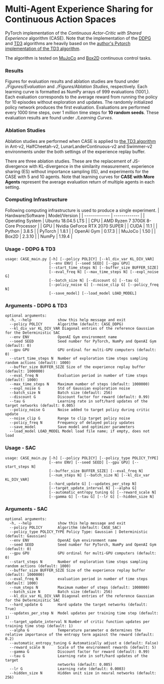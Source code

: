 # Multi-Agent Experience Sharing for Continuous Action Spaces
PyTorch implementation of the _Continuous Actor-Critic with Shared Experience_ algorithm (CASE). 
Note that the implementation of the [DDPG](https://arxiv.org/abs/1509.02971) and [TD3](https://arxiv.org/abs/1802.09477) algorithms are heavily based on the [author's Pytorch implementation of the TD3 algorithm](https://github.com/sfujim/TD3). 

The algorithm is tested on [MuJoCo](https://gym.openai.com/envs/#mujoco) and [Box2D](https://gym.openai.com/envs/#box2d) continuous control tasks.

### Results
Figures for evaluation results and ablation studies are found under *./Figures/Evaluation* and *./Figures/Ablation Studies*, respectively. Each learning curve is formatted as NumPy arrays of 999 evaluations (1001,). Each evaluation corresponds to the average reward from running the policy for 10 episodes without exploration and updates. The randomly initialized policy network produces the first evaluation. Evaluations are performed every 1000 time steps, over 1 million time steps for **10 random seeds**. These evaluation results are found under *./Learning Curves*.

### Ablation Studies
Ablation studies are performed when CASE is applied to [the TD3 algorithm](https://arxiv.org/abs/1802.09477#) in Ant-v2, HalfCheetah-v2, LunarLanderContinuous-v2 and Swimmer-v2 environments under the both settings of the experience replay buffer. 

There are three ablation studies. These  are  the  replacement  of JS-divergence with KL-divergence in the similarity measurement, experience sharing (ES) without importance sampling (IS), and experiments for the CASE with 5 and 10 agents. Note that learning curves for **CASE with More Agents** represent the average evaluation return of multiple agents in each setting.

### Computing Infrastructure
Following computing infrastructure is used to produce a single experiment.
| Hardware/Software  | Model/Version |
| ------------- | ------------- |
| Operating System  | Ubuntu 18.04.5 LTS  |
| CPU  | AMD Ryzen 7 3700X 8-Core Processor |
| GPU  | Nvidia GeForce RTX 2070 SUPER |
| CUDA  | 11.1  |
| Python  | 3.8.5 |
| PyTorch  | 1.8.1 |
| OpenAI Gym  | 0.17.3 |
| MuJoCo  | 1.50 |
| Box2D  | 2.3.10 |
| NumPy  | 1.19.4 |

### Usage - DDPG & TD3
```
usage: CASE_main.py [-h] [--policy POLICY] [--kl_div_var KL_DIV_VAR]
                    [--env ENV] [--seed SEED] [--gpu GPU]
                    [--start_time_steps N] [--buffer_size BUFFER_SIZE]
                    [--eval_freq N] [--max_time_steps N] [--expl_noise G]
                    [--batch_size N] [--discount G] [--tau G]
                    [--policy_noise G] [--noise_clip G] [--policy_freq N]
                    [--save_model] [--load_model LOAD_MODEL]
```

### Arguments - DDPG & TD3
```
optional arguments:
  -h, --help            show this help message and exit
  --policy POLICY       Algorithm (default: CASE_DDPG)
  --kl_div_var KL_DIV_VAR Diagonal entries of the reference Gaussian for the Deterministic SAC
  --env ENV             OpenAI Gym environment name
  --seed SEED           Seed number for PyTorch, NumPy and OpenAI Gym (default: 0)
  --gpu GPU             GPU ordinal for multi-GPU computers (default: 0)
  --start_time_steps N  Number of exploration time steps sampling random actions (default: 1000)
  --buffer_size BUFFER_SIZE Size of the experience replay buffer (default: 1000000)
  --eval_freq N         Evaluation period in number of time steps (default: 1000)
  --max_time_steps N    Maximum number of steps (default: 1000000)
  --expl_noise G        Std of Gaussian exploration noise
  --batch_size N        Batch size (default: 256)
  --discount G          Discount factor for reward (default: 0.99)
  --tau G               Learning rate in soft/hard updates of the target networks (default: 0.005)
  --policy_noise G      Noise added to target policy during critic update
  --noise_clip G        Range to clip target policy noise
  --policy_freq N       Frequency of delayed policy updates
  --save_model          Save model and optimizer parameters
  --load_model LOAD_MODEL Model load file name; if empty, does not load
  ```
  
### Usage - SAC
```
usage: CASE_main.py [-h] [--policy POLICY] [--policy_type POLICY_TYPE]
                    [--env ENV] [--seed SEED] [--gpu GPU] [--start_steps N]
                    [--buffer_size BUFFER_SIZE] [--eval_freq N]
                    [--num_steps N] [--batch_size N] [--kl_div_var KL_DIV_VAR]
                    [--hard_update G] [--updates_per_step N]
                    [--target_update_interval N] [--alpha G]
                    [--automatic_entropy_tuning G] [--reward_scale N]
                    [--gamma G] [--tau G] [--lr G] [--hidden_size N]
```

### Arguments - SAC
```
optional arguments:
  -h, --help            show this help message and exit
  --policy POLICY       Algorithm (default: CASE_SAC)
  --policy_type POLICY_TYPE Policy Type: Gaussian | Deterministic (default: Gaussian)
  --env ENV             OpenAI Gym environment name
  --seed SEED           Seed number for PyTorch, NumPy and OpenAI Gym (default: 0)
  --gpu GPU             GPU ordinal for multi-GPU computers (default: 0)
  --start_steps N       Number of exploration time steps sampling random actions (default: 1000)
  --buffer_size BUFFER_SIZE Size of the experience replay buffer (default: 1000000)
  --eval_freq N         evaluation period in number of time steps (default: 1000)
  --num_steps N         Maximum number of steps (default: 1000000)
  --batch_size N        Batch size (default: 256)
  --kl_div_var KL_DIV_VAR Diagonal entries of the reference Gaussian for the Deterministic SAC
  --hard_update G       Hard update the target networks (default: True)
  --updates_per_step N  Model updates per training time step (default: 1)
  --target_update_interval N Number of critic function updates per training time step (default: 1)
  --alpha G             Temperature parameter α determines the relative importance of the entropy term against the reward (default: 0.2)
  --automatic_entropy_tuning G Automatically adjust α (default: False)
  --reward_scale N      Scale of the environment rewards (default: 5)
  --gamma G             Discount factor for reward (default: 0.99)
  --tau G               Learning rate in soft/hard updates of the target
                        networks (default: 0.005)
  --lr G                Learning rate (default: 0.0003)
  --hidden_size N       Hidden unit size in neural networks (default: 256)
  ```
